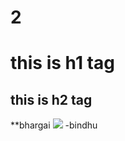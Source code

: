 # 2
# this is h1 tag
## this is h2 tag
**bhargai
<img src='https://image.shutterstock.com/image-photo/3d-wallpaper-design-waterfall-sea-260nw-1380925703.jpg'>
-bindhu
